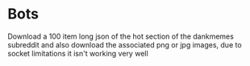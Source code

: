 # Bots
Download a 100 item long json of the hot section of the dankmemes subreddit and also download the associated png or jpg images, due to socket limitations it isn't working very well

